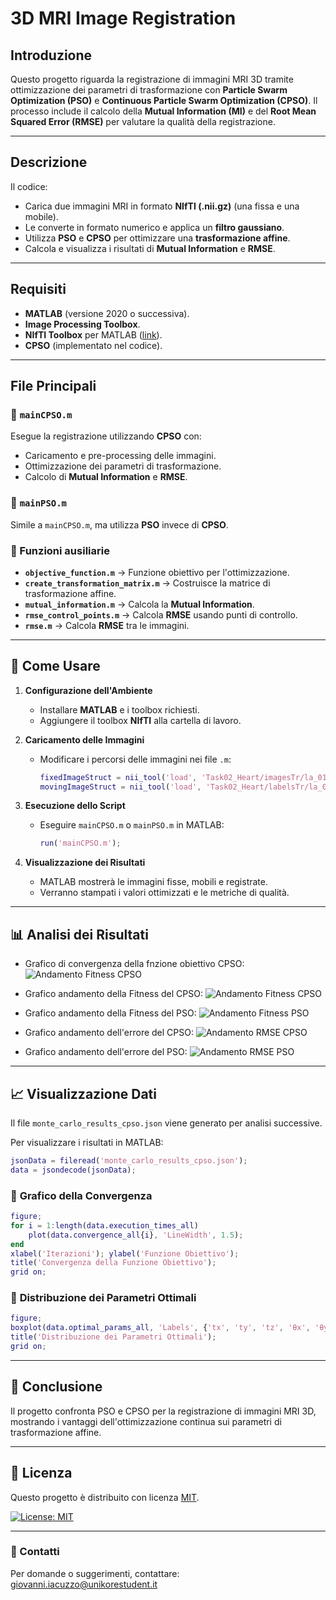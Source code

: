 # 3D MRI Image Registration

## Introduzione

Questo progetto riguarda la registrazione di immagini MRI 3D tramite ottimizzazione dei parametri di trasformazione con **Particle Swarm Optimization (PSO)** e **Continuous Particle Swarm Optimization (CPSO)**. Il processo include il calcolo della **Mutual Information (MI)** e del **Root Mean Squared Error (RMSE)** per valutare la qualità della registrazione.

---

## Descrizione

Il codice:
- Carica due immagini MRI in formato **NIfTI (.nii.gz)** (una fissa e una mobile).
- Le converte in formato numerico e applica un **filtro gaussiano**.
- Utilizza **PSO** e **CPSO** per ottimizzare una **trasformazione affine**.
- Calcola e visualizza i risultati di **Mutual Information** e **RMSE**.

---

## Requisiti

- **MATLAB** (versione 2020 o successiva).
- **Image Processing Toolbox**.
- **NIfTI Toolbox** per MATLAB ([link](https://www.mathworks.com/matlabcentral/fileexchange/2887-nifti-toolbox)).
- **CPSO** (implementato nel codice).

---

## File Principali

### 📌 `mainCPSO.m`
Esegue la registrazione utilizzando **CPSO** con:
- Caricamento e pre-processing delle immagini.
- Ottimizzazione dei parametri di trasformazione.
- Calcolo di **Mutual Information** e **RMSE**.

### 📌 `mainPSO.m`
Simile a `mainCPSO.m`, ma utilizza **PSO** invece di **CPSO**.

### 📌 Funzioni ausiliarie
- **`objective_function.m`** → Funzione obiettivo per l'ottimizzazione.
- **`create_transformation_matrix.m`** → Costruisce la matrice di trasformazione affine.
- **`mutual_information.m`** → Calcola la **Mutual Information**.
- **`rmse_control_points.m`** → Calcola **RMSE** usando punti di controllo.
- **`rmse.m`** → Calcola **RMSE** tra le immagini.

---

## 🚀 Come Usare

1. **Configurazione dell'Ambiente**
   - Installare **MATLAB** e i toolbox richiesti.
   - Aggiungere il toolbox **NIfTI** alla cartella di lavoro.

2. **Caricamento delle Immagini**
   - Modificare i percorsi delle immagini nei file `.m`:
     ```matlab
     fixedImageStruct = nii_tool('load', 'Task02_Heart/imagesTr/la_019.nii.gz');
     movingImageStruct = nii_tool('load', 'Task02_Heart/labelsTr/la_019.nii.gz');
     ```

3. **Esecuzione dello Script**
   - Eseguire `mainCPSO.m` o `mainPSO.m` in MATLAB:
     ```matlab
     run('mainCPSO.m');
     ```

4. **Visualizzazione dei Risultati**
   - MATLAB mostrerà le immagini fisse, mobili e registrate.
   - Verranno stampati i valori ottimizzati e le metriche di qualità.

---

## 📊 Analisi dei Risultati

   - Grafico di convergenza della fnzione obiettivo CPSO:
![Andamento Fitness CPSO](Risultati/convergenza_CPSO.png)

   - Grafico andamento della Fitness del CPSO:
![Andamento Fitness CPSO](Risultati/fitness_CPSO.png)
   - Grafico andamento della Fitness del PSO:
![Andamento Fitness PSO](Risultati/fitness_PSO.png)
   - Grafico andamento dell'errore del CPSO:
![Andamento RMSE CPSO](Risultati/RMSE_CPSO.png)
   - Grafico andamento dell'errore del PSO:
![Andamento RMSE PSO](Risultati/RMSE_PSO.png)

---

## 📈 Visualizzazione Dati

Il file `monte_carlo_results_cpso.json` viene generato per analisi successive.

Per visualizzare i risultati in MATLAB:
```matlab
jsonData = fileread('monte_carlo_results_cpso.json');
data = jsondecode(jsonData);
```

### 🔹 **Grafico della Convergenza**
```matlab
figure;
for i = 1:length(data.execution_times_all)
    plot(data.convergence_all{i}, 'LineWidth', 1.5);
end
xlabel('Iterazioni'); ylabel('Funzione Obiettivo');
title('Convergenza della Funzione Obiettivo');
grid on;
```

### 🔹 **Distribuzione dei Parametri Ottimali**
```matlab
figure;
boxplot(data.optimal_params_all, 'Labels', {'tx', 'ty', 'tz', 'θx', 'θy', 'θz', 'scale'});
title('Distribuzione dei Parametri Ottimali');
grid on;
```

---

## 📌 Conclusione

Il progetto confronta PSO e CPSO per la registrazione di immagini MRI 3D, mostrando i vantaggi dell'ottimizzazione continua sui parametri di trasformazione affine.

---

## 📎 Licenza

Questo progetto è distribuito con licenza [MIT](LICENSE).  

[![License: MIT](https://img.shields.io/badge/License-MIT-yellow.svg)](https://opensource.org/licenses/MIT)

---

### 📩 Contatti
Per domande o suggerimenti, contattare: [giovanni.iacuzzo@unikorestudent.it](mailto:giovanni.iacuzzo@unikorestudent.it)

